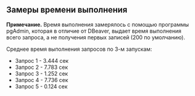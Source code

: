## Замеры времени выполнения ##  
   
**Примечание.** Время выполнения замерялось с помощью программы pgAdmin, которая в отличие от DBeaver, выдает время выполнения всего запроса, а не получения первых записей (200 по умолчанию).   
   
Среднее время выполнения запросов по 3-м запускам:   
   
* Запрос 1 - 3.444 сек   
* Запрос 2 - 7.783 сек   
* Запрос 3 - 1.252 сек   
* Запрос 4 - 7.736 сек   
* Запрос 5 - 0.124 сек   
   
